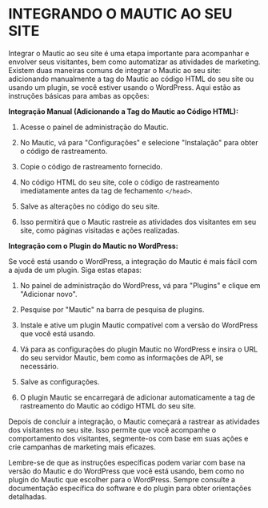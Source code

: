 # INTEGRANDO O MAUTIC AO SEU SITE
Integrar o Mautic ao seu site é uma etapa importante para acompanhar e envolver seus visitantes, bem como automatizar as atividades de marketing. Existem duas maneiras comuns de integrar o Mautic ao seu site: adicionando manualmente a tag do Mautic ao código HTML do seu site ou usando um plugin, se você estiver usando o WordPress. Aqui estão as instruções básicas para ambas as opções:

**Integração Manual (Adicionando a Tag do Mautic ao Código HTML):**

1. Acesse o painel de administração do Mautic.

2. No Mautic, vá para "Configurações" e selecione "Instalação" para obter o código de rastreamento.

3. Copie o código de rastreamento fornecido.

4. No código HTML do seu site, cole o código de rastreamento imediatamente antes da tag de fechamento `</head>`.

5. Salve as alterações no código do seu site.

6. Isso permitirá que o Mautic rastreie as atividades dos visitantes em seu site, como páginas visitadas e ações realizadas.

**Integração com o Plugin do Mautic no WordPress:**

Se você está usando o WordPress, a integração do Mautic é mais fácil com a ajuda de um plugin. Siga estas etapas:

1. No painel de administração do WordPress, vá para "Plugins" e clique em "Adicionar novo".

2. Pesquise por "Mautic" na barra de pesquisa de plugins.

3. Instale e ative um plugin Mautic compatível com a versão do WordPress que você está usando.

4. Vá para as configurações do plugin Mautic no WordPress e insira o URL do seu servidor Mautic, bem como as informações de API, se necessário.

5. Salve as configurações.

6. O plugin Mautic se encarregará de adicionar automaticamente a tag de rastreamento do Mautic ao código HTML do seu site.

Depois de concluir a integração, o Mautic começará a rastrear as atividades dos visitantes no seu site. Isso permite que você acompanhe o comportamento dos visitantes, segmente-os com base em suas ações e crie campanhas de marketing mais eficazes.

Lembre-se de que as instruções específicas podem variar com base na versão do Mautic e do WordPress que você está usando, bem como no plugin do Mautic que escolher para o WordPress. Sempre consulte a documentação específica do software e do plugin para obter orientações detalhadas.